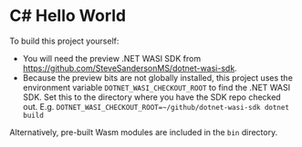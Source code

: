# C# Hello World

To build this project yourself:

* You will need the preview .NET WASI SDK from https://github.com/SteveSandersonMS/dotnet-wasi-sdk.
* Because the preview bits are not globally installed, this project uses the environment variable
  `DOTNET_WASI_CHECKOUT_ROOT` to find the .NET WASI SDK.  Set this to the directory where you have
  the SDK repo checked out.  E.g. `DOTNET_WASI_CHECKOUT_ROOT=~/github/dotnet-wasi-sdk dotnet build`

Alternatively, pre-built Wasm modules are included in the `bin` directory.
